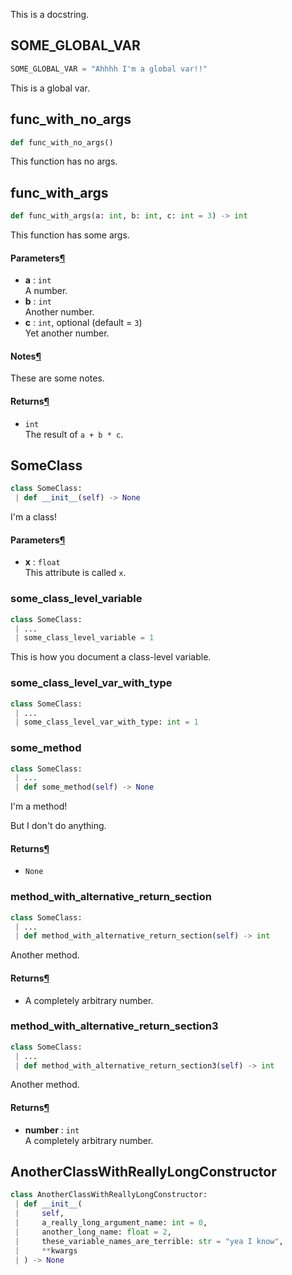 This is a docstring.

<a name=".scripts.tests.py2md.basic_example.SOME_GLOBAL_VAR"></a>
## SOME\_GLOBAL\_VAR

```python
SOME_GLOBAL_VAR = "Ahhhh I'm a global var!!"
```

This is a global var.

<a name=".scripts.tests.py2md.basic_example.func_with_no_args"></a>
## func\_with\_no\_args

```python
def func_with_no_args()
```

This function has no args.

<a name=".scripts.tests.py2md.basic_example.func_with_args"></a>
## func\_with\_args

```python
def func_with_args(a: int, b: int, c: int = 3) -> int
```

This function has some args.

<h4 id="func_with_args.parameters">Parameters<a class="headerlink" href="#func_with_args.parameters" title="Permanent link">&para;</a></h4>


- __a__ : `int` <br>
    A number.
- __b__ : `int` <br>
    Another number.
- __c__ : `int`, optional (default = `3`) <br>
    Yet another number.

<h4 id="func_with_args.notes">Notes<a class="headerlink" href="#func_with_args.notes" title="Permanent link">&para;</a></h4>

These are some notes.

<h4 id="func_with_args.returns">Returns<a class="headerlink" href="#func_with_args.returns" title="Permanent link">&para;</a></h4>


- `int` <br>
    The result of `a + b * c`.

<a name=".scripts.tests.py2md.basic_example.SomeClass"></a>
## SomeClass

```python
class SomeClass:
 | def __init__(self) -> None
```

I'm a class!

<h4 id="someclass.parameters">Parameters<a class="headerlink" href="#someclass.parameters" title="Permanent link">&para;</a></h4>


- __x__ : `float` <br>
    This attribute is called `x`.

<a name=".scripts.tests.py2md.basic_example.SomeClass.some_class_level_variable"></a>
### some\_class\_level\_variable

```python
class SomeClass:
 | ...
 | some_class_level_variable = 1
```

This is how you document a class-level variable.

<a name=".scripts.tests.py2md.basic_example.SomeClass.some_class_level_var_with_type"></a>
### some\_class\_level\_var\_with\_type

```python
class SomeClass:
 | ...
 | some_class_level_var_with_type: int = 1
```

<a name=".scripts.tests.py2md.basic_example.SomeClass.some_method"></a>
### some\_method

```python
class SomeClass:
 | ...
 | def some_method(self) -> None
```

I'm a method!

But I don't do anything.

<h4 id="some_method.returns">Returns<a class="headerlink" href="#some_method.returns" title="Permanent link">&para;</a></h4>


- `None` <br>

<a name=".scripts.tests.py2md.basic_example.SomeClass.method_with_alternative_return_section"></a>
### method\_with\_alternative\_return\_section

```python
class SomeClass:
 | ...
 | def method_with_alternative_return_section(self) -> int
```

Another method.

<h4 id="method_with_alternative_return_section.returns">Returns<a class="headerlink" href="#method_with_alternative_return_section.returns" title="Permanent link">&para;</a></h4>


- A completely arbitrary number. <br>

<a name=".scripts.tests.py2md.basic_example.SomeClass.method_with_alternative_return_section3"></a>
### method\_with\_alternative\_return\_section3

```python
class SomeClass:
 | ...
 | def method_with_alternative_return_section3(self) -> int
```

Another method.

<h4 id="method_with_alternative_return_section3.returns">Returns<a class="headerlink" href="#method_with_alternative_return_section3.returns" title="Permanent link">&para;</a></h4>


- __number__ : `int` <br>
    A completely arbitrary number.

<a name=".scripts.tests.py2md.basic_example.AnotherClassWithReallyLongConstructor"></a>
## AnotherClassWithReallyLongConstructor

```python
class AnotherClassWithReallyLongConstructor:
 | def __init__(
 |     self,
 |     a_really_long_argument_name: int = 0,
 |     another_long_name: float = 2,
 |     these_variable_names_are_terrible: str = "yea I know",
 |     **kwargs
 | ) -> None
```

